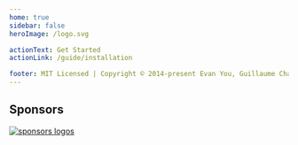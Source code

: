 ```yaml
---
home: true
sidebar: false
heroImage: /logo.svg

actionText: Get Started
actionLink: /guide/installation

footer: MIT Licensed | Copyright © 2014-present Evan You, Guillaume Chau
---
```


<script setup>
import SponsorButton from './SponsorButton.vue'
</script>

## Sponsors

<SponsorButton/>

[![sponsors logos](https://guillaume-chau.info/sponsors.png)](https://guillaume-chau.info/sponsors)
